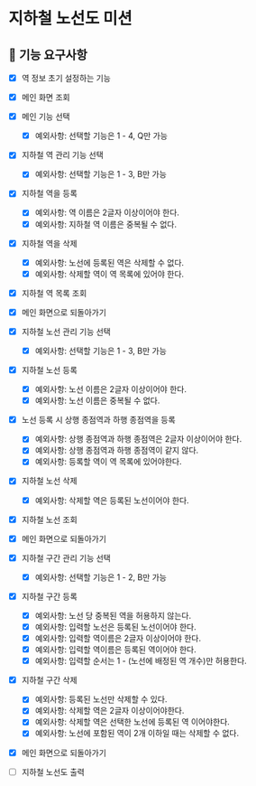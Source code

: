 # 지하철 노선도 미션

## 🚀 기능 요구사항

- [X] 역 정보 초기 설정하는 기능

- [X] 메인 화면 조회

- [X] 메인 기능 선택
    - [X] 예외사항: 선택할 기능은 1 - 4, Q만 가능

- [X] 지하철 역 관리 기능 선택
    - [X] 예외사항: 선택할 기능은 1 - 3, B만 가능

- [X] 지하철 역을 등록
    - [X] 예외사항: 역 이름은 2글자 이상이어야 한다.
    - [X] 예외사항: 지하철 역 이름은 중복될 수 없다.

- [X] 지하철 역을 삭제
    - [X] 예외사항: 노선에 등록된 역은 삭제할 수 없다.
    - [X] 예외사항: 삭제할 역이 역 목록에 있어야 한다.

- [X] 지하철 역 목록 조회

- [X] 메인 화면으로 되돌아가기

- [X] 지하철 노선 관리 기능 선택
    - [X] 예외사항: 선택할 기능은 1 - 3, B만 가능

- [X] 지하철 노선 등록
    - [X] 예외사항: 노선 이름은 2글자 이상이어야 한다.
    - [X] 예외사항: 노선 이름은 중복될 수 없다.

- [X] 노선 등록 시 상행 종점역과 하행 종점역을 등록
    - [X] 예외사항: 상행 종점역과 하행 종점역은 2글자 이상이어야 한다.
    - [X] 예외사항: 상행 종점역과 하행 종점역이 같지 않다.
    - [X] 예외사항: 등록할 역이 역 목록에 있어야한다.

- [X] 지하철 노선 삭제
    - [X] 예외사항: 삭제할 역은 등록된 노선이어야 한다.    

- [X] 지하철 노선 조회

- [X] 메인 화면으로 되돌아가기

- [X] 지하철 구간 관리 기능 선택
    - [X] 예외사항: 선택할 기능은 1 - 2, B만 가능


- [X] 지하철 구간 등록
    - [X] 예외사항: 노선 당 중복된 역을 허용하지 않는다.
    - [X] 예외사항: 입력할 노선은 등록된 노선이어야 한다.
    - [X] 예외사항: 입력할 역이름은 2글자 이상이어야 한다.
    - [X] 예외사항: 입력할 역이름은 등록된 역이어야 한다.
    - [X] 예외사항: 입력할 순서는 1 - (노선에 배정된 역 개수)만 허용한다.

- [X] 지하철 구간 삭제
    - [X] 예외사항: 등록된 노선만 삭제할 수 있다.
    - [X] 예외사항: 삭제할 역은 2글자 이상이어야한다.
    - [X] 예외사항: 삭제할 역은 선택한 노선에 등록된 역 이어야한다.
    - [X] 예외사항: 노선에 포함된 역이 2개 이하일 때는 삭제할 수 없다.
    
- [X] 메인 화면으로 되돌아가기

- [ ] 지하철 노선도 출력